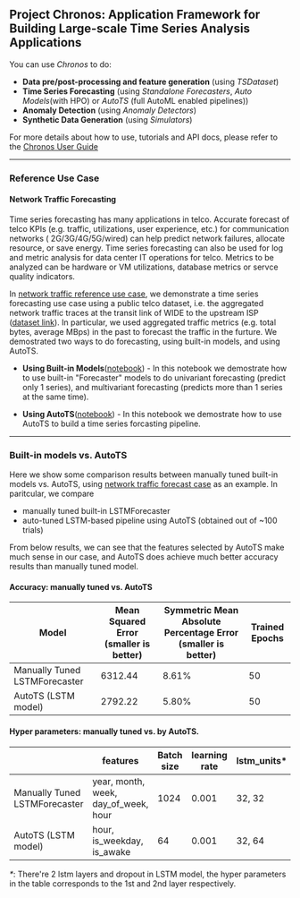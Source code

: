 ## Project Chronos: Application Framework for Building Large-scale Time Series Analysis Applications

You can use _Chronos_ to do:

- **Data pre/post-processing and feature generation** (using _TSDataset_)
- **Time Series Forecasting** (using _Standalone Forecasters_, _Auto Models_(with HPO) or _AutoTS_ (full AutoML enabled pipelines))
- **Anomaly Detection** (using _Anomaly Detectors_)
- **Synthetic Data Generation** (using _Simulators_)

For more details about how to use, tutorials and API docs, please refer to the [Chronos User Guide](https://bigdl.readthedocs.io/en/latest/doc/Chronos/Overview/chronos.html) 

---
### Reference Use Case

#### Network Traffic Forecasting
Time series forecasting has many applications in telco. Accurate forecast of telco KPIs (e.g. traffic, utilizations, user experience, etc.) for communication networks ( 2G/3G/4G/5G/wired) can help predict network failures, allocate resource, or save energy. Time series forecasting can also be used for log and metric analysis for data center IT operations for telco. Metrics to be analyzed can be hardware or VM utilizations, database metrics or servce quality indicators.

In [network traffic reference use case](https://github.com/intel-analytics/bigdl/tree/branch-2.0/python/chronos/use-case/network_traffic), we demonstrate a time series forecasting use case using a public telco dataset, i.e. the aggregated network traffic traces at the transit link of WIDE to the upstream ISP ([dataset link](http://mawi.wide.ad.jp/~agurim/dataset/)). In particular, we used aggregated traffic metrics (e.g. total bytes, average MBps) in the past to forecast the traffic in the furture. We demostrated two ways to do forecasting, using built-in models, and using AutoTS. 

* **Using Built-in Models**([notebook](https://github.com/intel-analytics/bigdl/blob/branch-2.0/python/chronos/use-case/network_traffic/network_traffic_model_forecasting.ipynb)) - In this notebook we demostrate how to use built-in "Forecaster" models to do univariant forecasting (predict only 1 series), and multivariant forecasting (predicts more than 1 series at the same time).

* **Using AutoTS**([notebook](https://github.com/intel-analytics/bigdl/blob/branch-2.0/python/chronos/use-case/network_traffic/network_traffic_autots_forecasting.ipynb)) - In this notebook we demostrate how to use AutoTS to build a time series forcasting pipeline.

---
### Built-in models vs. AutoTS

Here we show some comparison results between manually tuned built-in models vs. AutoTS, using [network traffic forecast case](https://github.com/intel-analytics/bigdl/tree/branch-2.0/python/chronos/use-case/network_traffic) as an example.  In paritcular, we compare    
*  manually tuned built-in LSTMForecaster
*  auto-tuned LSTM-based pipeline using AutoTS (obtained out of ~100 trials)

From below results, we can see that the features selected by AutoTS make much sense in our case, and AutoTS does achieve much better accuracy results than manually tuned model.

#### Accuracy: manually tuned vs. AutoTS

|Model|Mean Squared Error (smaller is better)|Symmetric Mean Absolute Percentage Error (smaller is better)|Trained Epochs|
|--|-----|----|---|
|Manually Tuned LSTMForecaster|6312.44|8.61%|50|
|AutoTS (LSTM model)|2792.22|5.80%|50|


#### Hyper parameters: manually tuned vs. by AutoTS. 

||features|Batch size|learning rate|lstm_units*|dropout_p*|Lookback|
|--|--|--|-----|-----|-----|-----|
|Manually Tuned LSTMForecaster|year, month, week, day_of_week, hour|1024|0.001|32, 32|0.2, 0.2|84|
|AutoTS (LSTM model)|hour, is_weekday, is_awake|64|0.001|32, 64|0.2, 0.236|55|

_*_: There're 2 lstm layers and dropout in LSTM model, the hyper parameters in the table corresponds to the 1st and 2nd layer respectively. 



